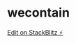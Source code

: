 # wecontain

[Edit on StackBlitz ⚡️](https://stackblitz.com/edit/stackblitz-webcontainer-api-starter-w1moyz)